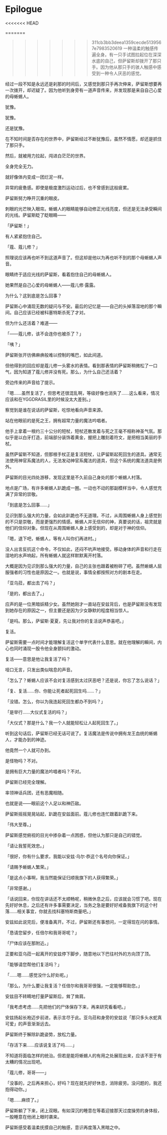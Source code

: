 # Epilogue
<<<<<<< HEAD

=======
>>>>>>> 311cb3bb3deea1359cecde5139567e7983520619
一种温柔的触感传遍全身。有一只手试图拉起位在深深水底的自己，但萨留斯却拨开了那只手。因为他从那只手的骇人触感中感受到一种令人厌恶的感觉。

经过一段不知是永远还是刹那的时间后，又感觉到那只手再次伸来，萨留斯想要再一次拨开，却迟疑了。因为他听到身旁有一道声音传来，并发现那是来自自己心爱的母蜥蜴人。

犹豫。

犹豫。

还是犹豫。

在不知时间是否存在的世界中，萨留斯经过不断犹豫后，虽然不情愿，却还是抓住了那只手。

然后，就被用力拉起，闯进白茫茫的世界。

全身完全无力。

就好像体内变成一团烂泥一样。

异常的疲惫感。即使是极度激烈运动过后，也不曾感到这般疲累。

萨留斯努力睁开沉重的眼皮。

刺眼的光芒映入眼帘。蜥蜴人的眼睛能够自动修正光线亮度，但还是无法承受瞬间的光线。萨留斯眨了眨眼睛——

「萨留斯！」

有人紧紧抱住自己。

「蔻、蔻儿修？」

照理说应该再也听不到这道声音了。但这却是他以为再也听不到的那个母蜥蜴人声音。

眼睛终于适应光线的萨留斯，看着抱住自己的母蜥蜴人。

她果然是自己心爱的母蜥蜴人——蔻儿修·露露。

为什么？这到底是怎么回事？

萨留斯心中涌现无数的疑问与不安。最后的记忆是——自己的头掉落湿地的那个瞬间。自己应该已经被科塞特斯杀死了才对。

但为什么还活着？难道——

「——蔻儿修，该不会连你也被杀了？」

「咦？」

萨留斯张开彷佛麻痹般难以控制的嘴巴，如此间道。

但他得到的回应却是蔻儿修一头雾水的表情。看到那表情的萨留斯稍微松了一口气，因为知道了蔻儿修并没有死。那么，为什么自己还活着？

旁边传来的声音给了提示。

「嗯……虽然复活了，但思考还很混乱啊，等级好像也消失了……这么看来，情况应该和在YGGDRASIL里的时候没太大差别。」

察觉到是谁在说话的萨留斯，吃惊地看向声音来源。

站在他眼前的是死之王，拥有超常力量的魔法吟唱者。

他手上拿着一根约三十公分的短杖，短杖还散发着与死之王毫不相称神圣气氛。那似乎是以白牙打造，前端部分装饰着黄金，握把上雕刻着符文，是把相当美丽的手杖。

虽然萨留斯不知道，但那根手杖正是复活短杖，让萨留斯起死回生的道具。通常无法使用神官系魔法的人，无法发动神官系魔法的道具，但这个系统的魔法道具是例外。

萨留斯的目光四处游移，发现这里是不久前自己身处的那个蜥蜴人村落。

地点是广场，有许多蜥蜴人趴跪成一圈。一动也不动的那副模样当中，令人感觉充满了异常的崇敬。

「到底是怎么回事……」

见识到那么强大的力量，会如此趴跪也不无道理。不过，从周围蜥蜴人身上感觉到的不只是崇敬，而是更强烈的情感。蜥蜴人并无信仰的神，真要说的话，祖灵就是他们的信仰对象。但现在从周围蜥蜴人身上感受到的，却是对于神的信仰。

「嗯，退下吧，蜥蜴人，等有人叫你们再进村。」

没人出言反抗这个命令，不仅如此，还闷不吭声地接受。移动身体的声音和行走在湿地的水声响起，所有蜥蜴人就这样默默离开村落。

大概是因为见识到那么强大的力量，自己的主张也跟着被粉碎了吧。虽然蜥蜴人屈服强者的习性也是原因之一。也就是说，事情全都按照对方的剧本在走。

「亚乌菈，都出去了吗？」

「是的，都出去了。」

应声的是一位黑暗妖精少女。虽然她刚才一直站在安兹背后，也是萨留斯没有发现到她存在的原因之一，但主要还是因为少女静默的程度相当惊人。

「是吗。那么，萨留斯·夏夏，先让我对你的复活说声恭喜吧。」

复活。

萨留斯需要一点时间才能理解复活这个单字代表什么意思。就在他理解的瞬间，内心也同时涌现一股令他全身颤抖的激动。

复活——意思是他让我复活了吗？

哑口无言，只发出类似喘息的声音。

「怎么了？蜥蜴人应该不会对复活感到太过厌恶吧？还是说，你忘了怎么说话？」

「复、复活……你、你能让死者起死回生吗……？」

「没错。怎么，你以为我连起死回生都办不到吗？」

「是举行……大仪式复活的吗？」

「大仪式？那是什么？我一个人就能轻松让人起死回生了。」

听到这句话后，萨留斯已经无话可说了。复活魔法是传说中拥有龙王血统的蜥蜴人，才能办到的神迹。

他竟然一个人就可办到。

是怪物吗？不对。

是拥有巨大力量的魔法吟唱者吗？不对。

萨留斯已经完全理解。

率领神话兵团，还有恶魔相随。

也就是说——眼前这个人足以和神匹敌。

萨留斯摇摇晃晃站起，趴跪在安兹面前。蔻儿修也连忙跟着趴跪下来。

「伟大至尊。」

萨留斯感觉俯视的目光中掺杂着一点困惑，但他认为那只是自己的错觉。

「请让我誓死效忠。」

「很好，你有什么要求，我能以安兹·乌尔·恭这个名号向你保证。」

「请赐予蜥蜴人繁荣。」

「是这点小事啊，我当然能保证归顺我旗下的人获得繁荣。」

「非常感谢。」

「话说回来，你现在讲话还不太顺畅呢，稍微休息之后，应该就会习惯了吧。现在先好好休息，之后还有许多事需要决定，当务之急是要好好戒备我旗下的这个村落……相关事宜，你就去找科塞特斯商量吧。」

安兹如此说完后，便准备离开。不过，萨留斯还有事想问，一定得现在问的事情。

「恳请您留步，任倍尔和我哥哥呢？」

「尸体应该在那附近。」

正要和亚乌菈一起离开的安兹停下脚步，随意地以下巴往村外的方向顶了顶。

「能够请您帮他们复活吗？」

「……嗯……感觉没什么好处呢。」

「那么，为什么要让我复活？任倍尔和我哥哥很强，一定能够帮助您。」

安兹目不转睛地打量萨留斯后，耸了耸肩。

「我考虑考虑……先把他们的尸体保存下来，再来研究看看吧。」

安兹扬起长袍迈步前进，表示言尽于此。亚乌菈和身旁的安兹说「那只多头水蛇真可爱」的声音渐渐远去。

萨留斯终于解除趴跪姿势，放松力量。

「存活下来……应该说复活了吗……」

不知道将面临怎样的统治。但若是能将蜥蜴人的有用之处展现出来，应该不至于有太糟的情况出现吧。

「蔻儿修，哥哥——」

「没事的，之后再来担心，好吗？现在就先好好休息，消除疲劳。没问题的，我还抱得动你。」

「嗯……麻烦了。」

萨留斯躺了下来，闭上双眼。有如深沉的睡意在等着迎接那天过度操劳的身体般，一股睡意在他闭上眼时袭来。

萨留斯感受着温柔抚摸自己的触感，意识再度落入黑暗之中。